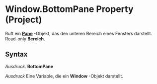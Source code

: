 
# Window.BottomPane Property (Project)

Ruft ein  **[Pane](a6995e47-c0a0-2c5e-269f-d7a59d20f982.md)** -Objekt, das den unteren Bereich eines Fensters darstellt. Read-only **Bereich**.


## Syntax

 _Ausdruck_. **BottomPane**

 _Ausdruck_ Eine Variable, die ein **Window** -Objekt darstellt.

